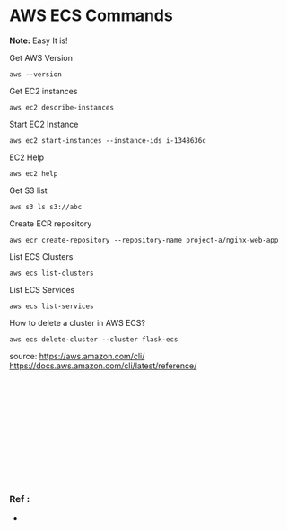 # AWS ECS Commands

**Note:** Easy It is!


Get AWS Version
```
aws --version
```


Get EC2 instances
```
aws ec2 describe-instances
```



Start EC2 Instance
```
aws ec2 start-instances --instance-ids i-1348636c
```



EC2 Help
```
aws ec2 help
```



Get S3 list
```
aws s3 ls s3://abc
```



Create ECR repository
```
aws ecr create-repository --repository-name project-a/nginx-web-app
```



List ECS Clusters
```
aws ecs list-clusters
```



List ECS Services
```
aws ecs list-services
```








How to delete a cluster in AWS ECS?
```
aws ecs delete-cluster --cluster flask-ecs
```




source:
https://aws.amazon.com/cli/
https://docs.aws.amazon.com/cli/latest/reference/





```

```




```

```




```

```




```

```




```

```




```

```




```

```




```

```




```

```




```

```




```

```




```

```




```

```




```

```

### Ref :

  * []()
